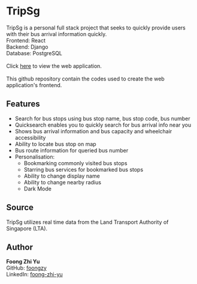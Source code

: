 # TripSg

TripSg is a personal full stack project that seeks to quickly provide users with their bus arrival information quickly.\
Frontend: React\
Backend: Django\
Database: PostgreSQL\
 \
Click [here](https://tripsg.herokuapp.com/) to view the web application.\
 \
This github repository contain the codes used to create the web application's frontend.

## Features

* Search for bus stops using bus stop name, bus stop code, bus number
* Quicksearch enables you to quickly search for bus arrival info near you
* Shows bus arrival information and bus capacity and wheelchair accessibility
* Ability to locate bus stop on map
* Bus route information for queried bus number
* Personalisation:
  * Bookmarking commonly visited bus stops
  * Starring bus services for bookmarked bus stops
  * Ability to change display name
  * Ability to change nearby radius
  * Dark Mode

## Source

TripSg utilizes real time data from the Land Transport Authority of Singapore (LTA).

## Author

**Foong Zhi Yu**\
GitHub: [foongzy](https://github.com/foongzy)\
LinkedIn: [foong-zhi-yu](https://www.linkedin.com/in/foong-zhi-yu/)

